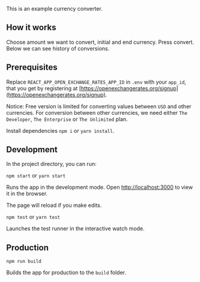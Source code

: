 This is an example currency converter.

## How it works

Choose amount we want to convert, initial and end currency. Press convert. Below we can see history of conversions.

## Prerequisites

Replace `REACT_APP_OPEN_EXCHANGE_RATES_APP_ID` in `.env` with your `app_id`, that you get by registering at [https://openexchangerates.org/signup](https://openexchangerates.org/signup).

Notice: Free version is limited for converting values between `USD` and other currencies. For conversion between other currencies, we need either `The Developer`, `The Enterprise` or `The Unlimited` plan.

Install dependencies `npm i` or `yarn install`.

## Development

In the project directory, you can run:

`npm start` or `yarn start`

Runs the app in the development mode.
Open [http://localhost:3000](http://localhost:3000) to view it in the browser.

The page will reload if you make edits.

`npm test` or `yarn test`

Launches the test runner in the interactive watch mode.

## Production

`npm run build`

Builds the app for production to the `build` folder.
